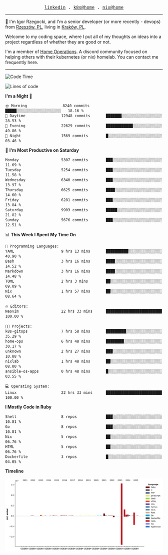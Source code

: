 <p align="center">
  <samp>
    <a href="https://www.linkedin.com/in/ajgon">linkedin</a> .
    <a href="https://github.com/deedee-ops/k8s-gitops">k8s@home</a> .
    <a href="https://github.com/deedee-ops/nixlab">nix@home</a>
  </samp>
</p>

----------------------------------------------------------------

:wave: I'm Igor Rzegocki, and I'm a senior developer (or more recently - devops) from [Rzeszów, PL](https://en.wikipedia.org/wiki/Rzesz%C3%B3w), living in [Kraków, PL](https://en.wikipedia.org/wiki/Krak%C3%B3w).

Welcome to my coding space, where I put all of my thoughts an ideas into a project regardless of whether they are good or not.

I'm a member of [Home Operations](https://discord.gg/home-operations). A discord community focused on helping others with their kubernetes (or nix) homelab. You can contact me frequently here.

----------------------------------------------------------------

<!--START_SECTION:waka-->
![Code Time](http://img.shields.io/badge/Code%20Time-934%20hrs%2025%20mins-blue)

![Lines of code](https://img.shields.io/badge/From%20Hello%20World%20I%27ve%20Written-24.5%20million%20lines%20of%20code-blue)

**I'm a Night 🦉** 

```text
🌞 Morning                8240 commits        █████░░░░░░░░░░░░░░░░░░░░   18.16 % 
🌆 Daytime                12948 commits       ███████░░░░░░░░░░░░░░░░░░   28.53 % 
🌃 Evening                22629 commits       ████████████░░░░░░░░░░░░░   49.86 % 
🌙 Night                  1569 commits        █░░░░░░░░░░░░░░░░░░░░░░░░   03.46 % 
```
📅 **I'm Most Productive on Saturday** 

```text
Monday                   5307 commits        ███░░░░░░░░░░░░░░░░░░░░░░   11.69 % 
Tuesday                  5254 commits        ███░░░░░░░░░░░░░░░░░░░░░░   11.58 % 
Wednesday                6340 commits        ███░░░░░░░░░░░░░░░░░░░░░░   13.97 % 
Thursday                 6625 commits        ████░░░░░░░░░░░░░░░░░░░░░   14.60 % 
Friday                   6281 commits        ███░░░░░░░░░░░░░░░░░░░░░░   13.84 % 
Saturday                 9903 commits        █████░░░░░░░░░░░░░░░░░░░░   21.82 % 
Sunday                   5676 commits        ███░░░░░░░░░░░░░░░░░░░░░░   12.51 % 
```


📊 **This Week I Spent My Time On** 

```text
💬 Programming Languages: 
YAML                     9 hrs 13 mins       ██████████░░░░░░░░░░░░░░░   40.90 % 
Bash                     3 hrs 16 mins       ████░░░░░░░░░░░░░░░░░░░░░   14.52 % 
Markdown                 3 hrs 16 mins       ████░░░░░░░░░░░░░░░░░░░░░   14.48 % 
TOML                     2 hrs 3 mins        ██░░░░░░░░░░░░░░░░░░░░░░░   09.09 % 
Nix                      1 hrs 57 mins       ██░░░░░░░░░░░░░░░░░░░░░░░   08.64 % 

🔥 Editors: 
Neovim                   22 hrs 33 mins      █████████████████████████   100.00 % 

🐱‍💻 Projects: 
k8s-gitops               7 hrs 58 mins       █████████░░░░░░░░░░░░░░░░   35.29 % 
home-ops                 6 hrs 48 mins       ████████░░░░░░░░░░░░░░░░░   30.17 % 
unknown                  2 hrs 27 mins       ███░░░░░░░░░░░░░░░░░░░░░░   10.88 % 
nixlab                   1 hrs 48 mins       ██░░░░░░░░░░░░░░░░░░░░░░░   08.00 % 
ansible-os-apps          0 hrs 48 mins       █░░░░░░░░░░░░░░░░░░░░░░░░   03.55 % 

💻 Operating System: 
Linux                    22 hrs 33 mins      █████████████████████████   100.00 % 
```

**I Mostly Code in Ruby** 

```text
Shell                    8 repos             ███░░░░░░░░░░░░░░░░░░░░░░   10.81 % 
Go                       8 repos             ███░░░░░░░░░░░░░░░░░░░░░░   10.81 % 
Nix                      5 repos             ██░░░░░░░░░░░░░░░░░░░░░░░   06.76 % 
HTML                     5 repos             ██░░░░░░░░░░░░░░░░░░░░░░░   06.76 % 
Dockerfile               3 repos             █░░░░░░░░░░░░░░░░░░░░░░░░   04.05 % 
```



**Timeline**

![Lines of Code chart](https://raw.githubusercontent.com/ajgon/ajgon/master/assets/bar_graph.png)


<!--END_SECTION:waka-->
